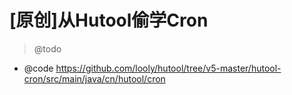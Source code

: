 # [原创]从Hutool偷学Cron

> @todo

- @code https://github.com/looly/hutool/tree/v5-master/hutool-cron/src/main/java/cn/hutool/cron
